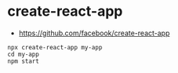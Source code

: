 # create-react-app

* https://github.com/facebook/create-react-app

```
npx create-react-app my-app
cd my-app
npm start
```